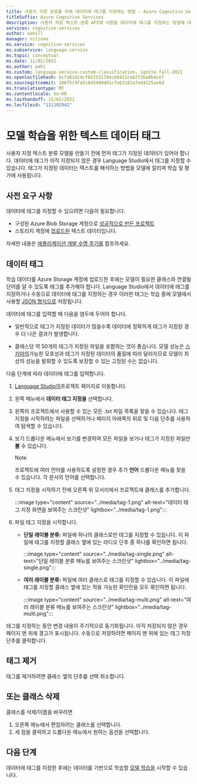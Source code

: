 ```yaml
---
title: 사용자 지정 분류를 위해 데이터에 태그를 지정하는 방법 - Azure Cognitive Services
titleSuffix: Azure Cognitive Services
description: 사용자 지정 텍스트 분류 API에 사용할 데이터에 태그를 지정하는 방법에 대해 알아봅니다.
services: cognitive-services
author: aahill
manager: nitinme
ms.service: cognitive-services
ms.subservice: language-service
ms.topic: conceptual
ms.date: 11/02/2021
ms.author: aahi
ms.custom: language-service-custom-classification, ignite-fall-2021
ms.openlocfilehash: bcfa81dc4cf65252179ecb6411ce67f2ba9bdce7
ms.sourcegitcommit: 106f5c9fa5c6d3498dd1cfe63181a7ed4125ae6d
ms.translationtype: MT
ms.contentlocale: ko-KR
ms.lasthandoff: 11/02/2021
ms.locfileid: "131102942"
---
```

# <a name="tag-text-data-for-training-your-model"></a>모델 학습을 위한 텍스트 데이터 태그 

사용자 지정 텍스트 분류 모델을 만들기 전에 먼저 태그가 지정된 데이터가 있어야 합니다. 데이터에 태그가 아직 지정되지 않은 경우 Language Studio에서 태그를 지정할 수 있습니다. 태그가 지정된 데이터는 텍스트를 해석하는 방법을 모델에 알리며 학습 및 평가에 사용됩니다.

## <a name="prerequisites"></a>사전 요구 사항

데이터에 태그를 지정할 수 있으려면 다음이 필요합니다.
* 구성된 Azure Blob Storage 계정으로 [성공적으로 만든 프로젝트](create-project.md) 
* 스토리지 계정에 [업로드된](create-project.md#prepare-training-data) 텍스트 데이터입니다.

자세한 내용은 [애플리케이션 개발 수명 주기를](../overview.md#application-development-lifecycle) 참조하세요.

<!--Tagging your data will let you [train your model](train-model.md), [evaluate it](train-model.md), and use it to [classify text](call-api.md).-->

## <a name="tag-your-data"></a>데이터 태그

학습 데이터를 Azure Storage 계정에 업로드한 후에는 모델이 필요한 클래스와 연결될 단어를 알 수 있도록 태그를 추가해야 합니다. Language Studio에서 데이터에 태그를 지정하거나 수동으로 데이터에 태그를 지정하는 경우 이러한 태그는 학습 중에 모델에서 사용할 [JSON 형식으로](../concepts/data-formats.md) 저장됩니다. 

데이터에 태그를 입력할 때 다음을 염두에 두어야 합니다.

* 일반적으로 태그가 지정된 데이터가 많을수록 데이터에 정확하게 태그가 지정된 경우 더 나은 결과가 발생합니다.

* 클래스당 약 50개의 태그가 지정된 파일을 포함하는 것이 좋습니다. 모델 성능은 [스키마의](design-schema.md)가능한 모호성과 태그가 지정된 데이터의 품질에 따라 달라지므로 모델이 최상의 성능을 발휘할 수 있도록 보장할 수 있는 고정된 수는 없습니다.

다음 단계에 따라 데이터에 태그를 입력합니다.

1. [Language Studio의](https://aka.ms/custom-classification)프로젝트 페이지로 이동합니다.

1. 왼쪽 메뉴에서 **데이터 태그 지정을** 선택합니다.

3. 왼쪽의 프로젝트에서 사용할 수 있는 모든 .txt 파일 목록을 찾을 수 있습니다. 태그 지정을 시작하려는 파일을 선택하거나 페이지 아래쪽의 뒤로 및 다음 단추를 사용하여 탐색할 수 있습니다.  
    
4.  보기 드롭다운 메뉴에서 보기를 변경하여 모든 파일을 보거나 태그가 지정된 파일만 **볼** 수 있습니다. 

    > [!NOTE]
    > 프로젝트에 여러 언어를 사용하도록 설정한 경우 추가 **언어** 드롭다운 메뉴를 찾을 수 있습니다. 각 문서의 언어를 선택합니다.

5. 태그 지정을 시작하기 전에 오른쪽 위 모서리에서 프로젝트에 클래스를 추가합니다.


    :::image type="content" source="../media/tag-1.png" alt-text="데이터 태그 지정 화면을 보여주는 스크린샷" lightbox="../media/tag-1.png":::

6. 파일 태그 지정을 시작합니다.

    * **단일 레이블 분류:** 파일에 하나의 클래스로만 태그를 지정할 수 있습니다. 이 파일에 태그를 지정할 클래스 옆에 있는 라디오 단추 중 하나를 확인하면 됩니다.

      :::image type="content" source="../media/tag-single.png" alt-text="단일 레이블 분류 메뉴를 보여주는 스크린샷" lightbox="../media/tag-single.png":::

    * **여러 레이블 분류:** 파일에 여러 클래스로 태그를 지정할 수 있습니다. 이 파일에 태그를 지정할 클래스 옆에 있는 적용 가능한 확인란을 모두 확인하면 됩니다.

      :::image type="content" source="../media/tag-multi.png" alt-text="여러 레이블 분류 메뉴를 보여주는 스크린샷" lightbox="../media/tag-multi.png":::

태그를 지정하는 동안 변경 내용이 주기적으로 동기화됩니다. 아직 저장되지 않은 경우 페이지 맨 위에 경고가 표시됩니다. 수동으로 저장하려면 페이지 맨 위에 있는 태그 저장 단추를 클릭합니다.

## <a name="remove-tags"></a>태그 제거

태그를 제거하려면 클래스 옆의 단추를 선택 취소합니다.

## <a name="delete-or-classes"></a>또는 클래스 삭제

클래스를 삭제/이름을 바꾸려면

1. 오른쪽 메뉴에서 편집하려는 클래스를 선택합니다.
2. 세 점을 클릭하고 드롭다운 메뉴에서 원하는 옵션을 선택합니다.

## <a name="next-steps"></a>다음 단계

데이터에 태그를 지정한 후에는 데이터를 기반으로 학습할 [모델 학습을](train-model.md) 시작할 수 있습니다.
